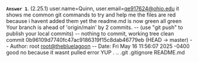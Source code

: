 **`Answer 1`**. (2.25.1)
 user.name=Quinn, user.email=qe917624@ohio.edu
 it shows me common git commands to try and help me
 the files are red because i havent added them yet
 the readme.md is now green
 all green
 Your branch is ahead of 'origin/main' by 2 commits. -- (use "git push" to publish your local commits) -- nothing to commit, working tree clean
 commit 0b96109d7740fc47ac9186319f15c8dab46779eb (HEAD -> master) -- Author: root <root@thebluelagoon> -- Date:   Fri May 16 11:56:07 2025 -0400
 good
 no because it wasnt pulled
 error
 YUP
 .  ..  .git  .gitignore  README.md